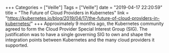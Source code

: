 +++
Categories = ["Veille"]
Tags = ["Veille"]
date = "2019-04-17 22:20:59"
title = "The Future of Cloud Providers in Kubernetes"
link = "https://kubernetes.io/blog/2019/04/17/the-future-of-cloud-providers-in-kubernetes/"
+++
Approximately 9 months ago, the Kubernetes community agreed to form the Cloud Provider Special Interest Group (SIG). The justification was to have a single governing SIG to own and shape the integration points between Kubernetes and the many cloud providers it supported.
